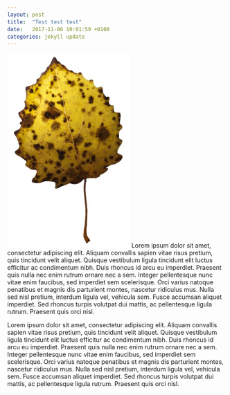 ```yaml
---
layout: post
title:  "Test test test"
date:   2017-11-06 10:01:59 +0100
categories: jekyll update
---
```

![Höstlöv](/img/asp.jpg)
Lorem ipsum dolor sit amet, consectetur adipiscing elit. Aliquam convallis sapien vitae risus pretium, quis tincidunt velit aliquet. Quisque vestibulum ligula tincidunt elit luctus efficitur ac condimentum nibh. Duis rhoncus id arcu eu imperdiet. Praesent quis nulla nec enim rutrum ornare nec a sem. Integer pellentesque nunc vitae enim faucibus, sed imperdiet sem scelerisque. Orci varius natoque penatibus et magnis dis parturient montes, nascetur ridiculus mus. Nulla sed nisl pretium, interdum ligula vel, vehicula sem. Fusce accumsan aliquet imperdiet. Sed rhoncus turpis volutpat dui mattis, ac pellentesque ligula rutrum. Praesent quis orci nisl. 

<!--more--> 

Lorem ipsum dolor sit amet, consectetur adipiscing elit. Aliquam convallis sapien vitae risus pretium, quis tincidunt velit aliquet. Quisque vestibulum ligula tincidunt elit luctus efficitur ac condimentum nibh. Duis rhoncus id arcu eu imperdiet. Praesent quis nulla nec enim rutrum ornare nec a sem. Integer pellentesque nunc vitae enim faucibus, sed imperdiet sem scelerisque. Orci varius natoque penatibus et magnis dis parturient montes, nascetur ridiculus mus. Nulla sed nisl pretium, interdum ligula vel, vehicula sem. Fusce accumsan aliquet imperdiet. Sed rhoncus turpis volutpat dui mattis, ac pellentesque ligula rutrum. Praesent quis orci nisl. 


